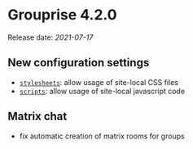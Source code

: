 # Grouprise 4.2.0

Release date: *2021-07-17*

## New configuration settings

* [`stylesheets`](../administration/configuration/options.html#stylesheets): allow usage of site-local CSS files
* [`scripts`](../administration/configuration/options.html#scripts): allow usage of site-local javascript code


## Matrix chat

* fix automatic creation of matrix rooms for groups
